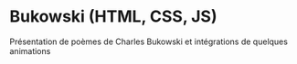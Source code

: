 # Bukowski (HTML, CSS, JS)
Présentation de poèmes de Charles Bukowski et intégrations de quelques animations  